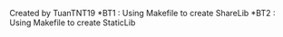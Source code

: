 Created by TuanTNT19
*BT1 : Using Makefile to create ShareLib
*BT2 : Using Makefile to create StaticLib